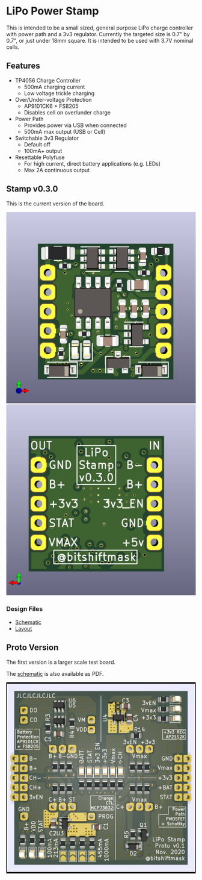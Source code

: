 # LiPo Power Stamp

This is intended to be a small sized, general purpose LiPo charge controller with power path and a 3v3 regulator. Currently the targeted size is 0.7" by 0.7", or just under 18mm square. It is intended to be used with 3.7V nominal cells.

## Features

* TP4056 Charge Controller
    * 500mA charging current
    * Low voltage trickle charging
* Over/Under-voltage Protection
    * AP9101CK6 + FS8205
    * Disables cell on over/under charge
* Power Path
    * Provides power via USB when connected
    * 500mA max output (USB or Cell)
* Switchable 3v3 Regulator
    * Default off
    * 100mA+ output
* Resettable Polyfuse
    * For high current, direct battery applications (e.g. LEDs)
    * Max 2A continuous output

## Stamp v0.3.0

This is the current version of the board.

![stamp render front](./assets/lipo-stamp.png)
![stamp render back](./assets/lipo-stamp-back.png)

### Design Files

* [Schematic](./assets/stamp-schematic.pdf)
* [Layout](./assets/stamp-layout.pdf)

## Proto Version

The first version is a larger scale test board.

The [schematic](./assets/proto-schematic.pdf) is also available as PDF.

![test board](./assets/lipo-stamp-proto.png)

